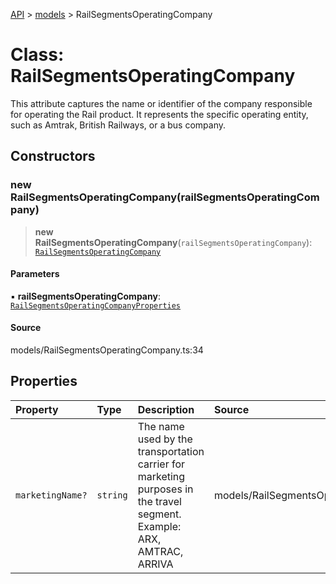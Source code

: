 [API](../../index.md) > [models](../index.md) > RailSegmentsOperatingCompany

# Class: RailSegmentsOperatingCompany

This attribute captures the name or identifier of the company responsible for operating the Rail product. It represents the specific operating entity, such as Amtrak, British Railways, or a bus company.

## Constructors

### new RailSegmentsOperatingCompany(railSegmentsOperatingCompany)

> **new RailSegmentsOperatingCompany**(`railSegmentsOperatingCompany`): [`RailSegmentsOperatingCompany`](RailSegmentsOperatingCompany.md)

#### Parameters

▪ **railSegmentsOperatingCompany**: [`RailSegmentsOperatingCompanyProperties`](../interfaces/RailSegmentsOperatingCompanyProperties.md)

#### Source

models/RailSegmentsOperatingCompany.ts:34

## Properties

| Property | Type | Description | Source |
| :------ | :------ | :------ | :------ |
| `marketingName?` | `string` | The name used by the transportation carrier for marketing purposes in the travel segment. Example: ARX, AMTRAC, ARRIVA | models/RailSegmentsOperatingCompany.ts:32 |
